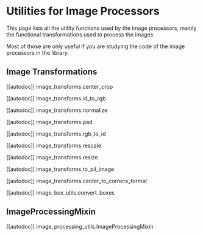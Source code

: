<!--Copyright 2022 The HuggingFace Team. All rights reserved.

Licensed under the Apache License, Version 2.0 (the "License"); you may not use this file except in compliance with
the License. You may obtain a copy of the License at

http://www.apache.org/licenses/LICENSE-2.0

Unless required by applicable law or agreed to in writing, software distributed under the License is distributed on
an "AS IS" BASIS, WITHOUT WARRANTIES OR CONDITIONS OF ANY KIND, either express or implied. See the License for the
specific language governing permissions and limitations under the License.

⚠️ Note that this file is in Markdown but contain specific syntax for our doc-builder (similar to MDX) that may not be
rendered properly in your Markdown viewer.

-->

# Utilities for Image Processors

This page lists all the utility functions used by the image processors, mainly the functional
transformations used to process the images.

Most of those are only useful if you are studying the code of the image processors in the library.

## Image Transformations

[[autodoc]] image_transforms.center_crop

[[autodoc]] image_transforms.id_to_rgb

[[autodoc]] image_transforms.normalize

[[autodoc]] image_transforms.pad

[[autodoc]] image_transforms.rgb_to_id

[[autodoc]] image_transforms.rescale

[[autodoc]] image_transforms.resize

[[autodoc]] image_transforms.to_pil_image

[[autodoc]] image_transforms.center_to_corners_format

[[autodoc]] image_box_utils.convert_boxes

## ImageProcessingMixin

[[autodoc]] image_processing_utils.ImageProcessingMixin

